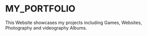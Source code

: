 # MY_PORTFOLIO
This Website showcases my projects including Games, Websites, Photography and videography Albums.
